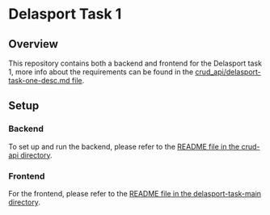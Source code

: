 # Delasport Task 1

## Overview

This repository contains both a backend and frontend for the Delasport task 1, more info about the requirements can be found in the [crud_api/delasport-task-one-desc.md file](./crud_api/delasport-task-one-desc.md).

## Setup

### Backend

To set up and run the backend, please refer to the [README file in the crud-api directory](./crud-api/README.md).

### Frontend

For the frontend, please refer to the [README file in the delasport-task-main directory](./delasport-task-main/README.md).
